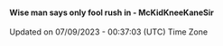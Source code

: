 #### Wise man says only fool rush in - McKidKneeKaneSir
Updated on 07/09/2023 - 00:37:03 (UTC) Time Zone
